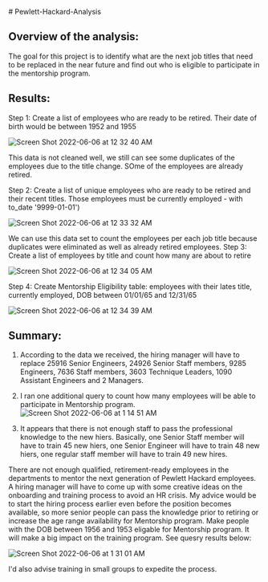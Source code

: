 ​​# Pewlett-Hackard-Analysis

## Overview of the analysis:
The goal for this project is to identify what are the next job titles that need to be replaced in the near future and find out who is eligible  to participate in the mentorship program. 
## Results: 
Step 1: Create a list of  employees who are ready to be retired. Their date of birth would be between 1952 and 1955

![Screen Shot 2022-06-06 at 12 32 40 AM](https://user-images.githubusercontent.com/103322251/172097714-bea3deee-d15c-4cdc-b80b-35e0ab86b802.png)

This data is not cleaned well, we still can see some duplicates of the employees due to the title change. SOme of the employees are already retired. 

Step 2: Create a list of unique employees who are ready to be retired and their recent titles. Those employees must be currently employed -  with to_date '9999-01-01')

![Screen Shot 2022-06-06 at 12 33 32 AM](https://user-images.githubusercontent.com/103322251/172097954-9589a2a4-ff88-4f44-8d72-b36c58089556.png)

We can use this data set to count the employees per each job title because duplicates were eliminated as well as already retired employees. 
Step 3: Create a list of employees by title  and count how many are about to retire

![Screen Shot 2022-06-06 at 12 34 05 AM](https://user-images.githubusercontent.com/103322251/172098034-4777726f-7f4f-48fa-9409-6399325d0d92.png)


Step 4: Create Mentorship Eligibility table: employees with their lates title, currently employed, DOB between 01/01/65 and 12/31/65

![Screen Shot 2022-06-06 at 12 34 39 AM](https://user-images.githubusercontent.com/103322251/172098109-c3b4a3da-7d7d-465f-9246-9e6667a9293b.png)



## Summary: 
1. According to the data we received, the hiring manager will have to replace 25916 Senior Engineers, 24926 Senior Staff members, 9285 Engineers,
7636 Staff members, 3603 Technique Leaders, 1090 Assistant Engineers and 2 Managers. 
2. I ran one additional query  to count how many  employees will be able to participate  in Mentorship program. 
![Screen Shot 2022-06-06 at 1 14 51 AM](https://user-images.githubusercontent.com/103322251/172099233-cd02b5a9-de3a-4d49-af59-8350c3a5b77f.png)

3. It appears that there is not enough staff to pass the  professional knowledge to the new hiers. Basically,  one  Senior Staff member will have to train 45 new hiers,  one Senior Engineer will have to train 48 new hiers, one regular staff member will have to train 49 new hires. 

There are not  enough qualified, retirement-ready employees in the departments to mentor the next generation of Pewlett Hackard employees. A hiring manager will have to come up with some creative ideas on the onboarding and training process to avoid an HR crisis. 
My advice would be to start the hiring process earlier even before the position becomes available, so more senior people can pass the knowledge prior to retiring or increase the age range availability for Mentorship program. Make people with the DOB between 1956 and 1953 eligable for Mentorship program. It will make a big impact on the training program. See quesry results below:

![Screen Shot 2022-06-06 at 1 31 01 AM](https://user-images.githubusercontent.com/103322251/172101087-1c245fd1-5905-45d7-99ea-f50336ee57b9.png)


I'd also advise training in small groups to expedite the process. 


